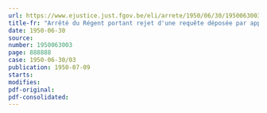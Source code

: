 ```yaml
---
url: https://www.ejustice.just.fgov.be/eli/arrete/1950/06/30/1950063003/justel
title-fr: "Arrêté du Régent portant rejet d'une requête déposée par application de l'arrêté-loi du 30 janvier 1947, fixant le statut de création et de fonctionnement de centres chargés de promouvoir et de coordonner le progrès technique des diverses branches de l'économie nationale par la recherche scientifique"
date: 1950-06-30
source:
number: 1950063003
page: 888888
case: 1950-06-30/03
publication: 1950-07-09
starts:
modifies:
pdf-original:
pdf-consolidated:
---
```


